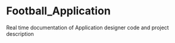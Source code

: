 # Football_Application
Real time documentation of Application designer code and project description
